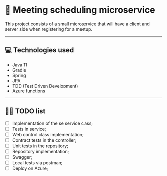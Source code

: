 # 🦋 Meeting scheduling microservice
This project consists of a small microservice that will have a client and server side when registering for a meetup.

---

## 💻 Technologies used

- Java 11
- Gradle
- Spring
- JPA
- TDD (Test Driven Development)
- Azure functions

---

## 👩‍💻 TODO list

- [ ] Implementation of the se service class;
- [ ] Tests in service;
- [ ] Web control class implementation;
- [ ] Contract tests in the controller;
- [ ] Unit tests in the repository;
- [ ] Repository implementation;
- [ ] Swagger;
- [ ] Local tests via postman;
- [ ] Deploy on Azure;
